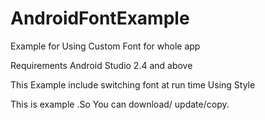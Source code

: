 # AndroidFontExample
Example for Using Custom Font for whole app 

Requirements 
Android Studio 2.4 and above

This Example include switching font at run time 
Using Style

This is example .So You can download/ update/copy. 
